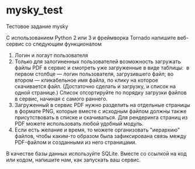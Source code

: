 # mysky_test
Тестовое задание mysky


С использованием Python 2 или 3 и фреймворка Tornado напишите веб-сервис со следующим функционалом

1. Логин и логаут пользователя
2. Только для залогиненных пользователей возможность загружать файлы PDF в сервис и смотреть уже загруженные в виде таблицы:  в первом столбце — логин пользователя, загрузившего файл; во втором — кликабельное имя файла, по клику на которое скачивается файл. (Достаточно сделать и загрузку, и список на одной странице.) Список отсортируйте по порядку загрузки файлов в сервис, начиная с самого раннего.
3. Загруженный в сервис PDF нужно разделить на отдельные страницы в формате PNG, которые вместе с исходным файлом должны также присутствовать в списке и скачиваться. Для рендеринга страниц из PDF можете использовать любой удобный модуль.
4. Если есть желание и время, то можете организовать "иерархию" файлов, чтобы каким-то образом была зафиксирована связь между PDF-файлом и созданными из него страницами.

В качестве базы данных используйте SQLite.
Вместе со ссылкой на код или кодом, напишите нам, как запускать ваш сервис.
